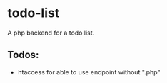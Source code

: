<h1>todo-list</h1>
<p>A php backend for a todo list.</p>
<h2>Todos:</h2>
<ul>
  <li>htaccess for able to use endpoint without ".php"</li>
</ul>
